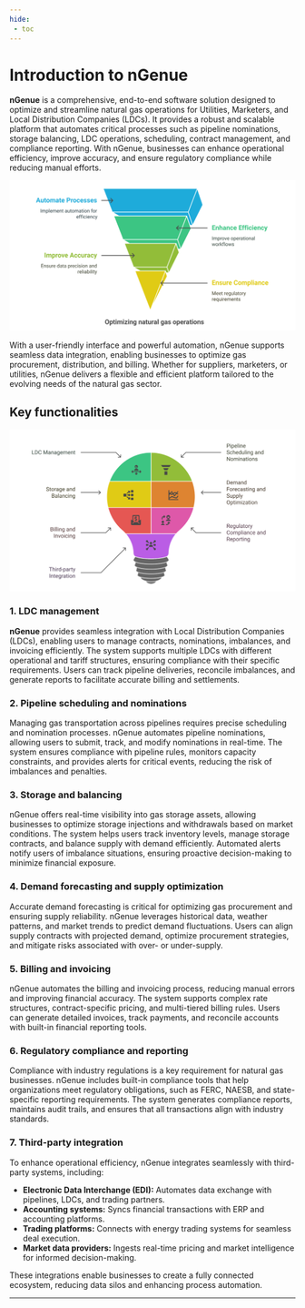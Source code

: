 ```yaml
---
hide:
 - toc
---
```


# Introduction to nGenue

**nGenue** is a comprehensive, end-to-end software solution designed to optimize and streamline natural gas operations for Utilities, Marketers, and Local Distribution Companies (LDCs). It provides a robust and scalable platform that automates critical processes such as pipeline nominations, storage balancing, LDC operations, scheduling, contract management, and compliance reporting. With nGenue, businesses can enhance operational efficiency, improve accuracy, and ensure regulatory compliance while reducing manual efforts.

![nGenue_overview](./images/ngenue_overview.svg)

With a user-friendly interface and powerful automation, nGenue supports seamless data integration, enabling businesses to optimize gas procurement, distribution, and billing. Whether for suppliers, marketers, or utilities, nGenue delivers a flexible and efficient platform tailored to the evolving needs of the natural gas sector.

## Key functionalities
![key_function](./images/key_function_nGenue.svg)

### 1. LDC management

**nGenue** provides seamless integration with Local Distribution Companies (LDCs), enabling users to manage contracts, nominations, imbalances, and invoicing efficiently. The system supports multiple LDCs with different operational and tariff structures, ensuring compliance with their specific requirements. Users can track pipeline deliveries, reconcile imbalances, and generate reports to facilitate accurate billing and settlements.

### 2. Pipeline scheduling and nominations

Managing gas transportation across pipelines requires precise scheduling and nomination processes. nGenue automates pipeline nominations, allowing users to submit, track, and modify nominations in real-time. The system ensures compliance with pipeline rules, monitors capacity constraints, and provides alerts for critical events, reducing the risk of imbalances and penalties.

### 3. Storage and balancing

nGenue offers real-time visibility into gas storage assets, allowing businesses to optimize storage injections and withdrawals based on market conditions. The system helps users track inventory levels, manage storage contracts, and balance supply with demand efficiently. Automated alerts notify users of imbalance situations, ensuring proactive decision-making to minimize financial exposure.

### 4. Demand forecasting and supply optimization

Accurate demand forecasting is critical for optimizing gas procurement and ensuring supply reliability. nGenue leverages historical data, weather patterns, and market trends to predict demand fluctuations. Users can align supply contracts with projected demand, optimize procurement strategies, and mitigate risks associated with over- or under-supply.

### 5. Billing and invoicing

nGenue automates the billing and invoicing process, reducing manual errors and improving financial accuracy. The system supports complex rate structures, contract-specific pricing, and multi-tiered billing rules. Users can generate detailed invoices, track payments, and reconcile accounts with built-in financial reporting tools.

### 6. Regulatory compliance and reporting

Compliance with industry regulations is a key requirement for natural gas businesses. nGenue includes built-in compliance tools that help organizations meet regulatory obligations, such as FERC, NAESB, and state-specific reporting requirements. The system generates compliance reports, maintains audit trails, and ensures that all transactions align with industry standards.

### 7. Third-party integration

To enhance operational efficiency, nGenue integrates seamlessly with third-party systems, including:

* **Electronic Data Interchange (EDI):** Automates data exchange with pipelines, LDCs, and trading partners.
* **Accounting systems:** Syncs financial transactions with ERP and accounting platforms.
* **Trading platforms:** Connects with energy trading systems for seamless deal execution.
* **Market data providers:** Ingests real-time pricing and market intelligence for informed decision-making.

These integrations enable businesses to create a fully connected ecosystem, reducing data silos and enhancing process automation.

---